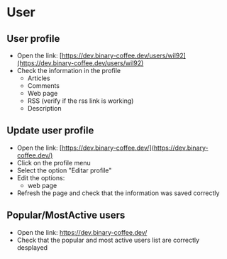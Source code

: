 # User

## User profile

- Open the link: [https://dev.binary-coffee.dev/users/wil92](https://dev.binary-coffee.dev/users/wil92)
- Check the information in the profile
  - Articles
  - Comments
  - Web page
  - RSS (verify if the rss link is working)
  - Description

## Update user profile

  - Open the link: [https://dev.binary-coffee.dev/](https://dev.binary-coffee.dev/)
  - Click on the profile menu
  - Select the option "Editar profile"
  - Edit the options:
    - web page
  - Refresh the page and check that the information was saved correctly

## Popular/MostActive users

- Open the link: https://dev.binary-coffee.dev/
- Check that the popular and most active users list are correctly desplayed
